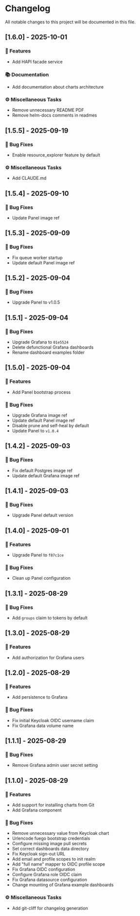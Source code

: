 # Changelog

All notable changes to this project will be documented in this file.

## [1.6.0] - 2025-10-01

### 🚀 Features

- Add HAPI facade service

### 📚 Documentation

- Add documentation about charts architecture

### ⚙️ Miscellaneous Tasks

- Remove unnecessary README PDF
- Remove helm-docs comments in readmes
## [1.5.5] - 2025-09-19

### 🐛 Bug Fixes

- Enable resource_explorer feature by default

### ⚙️ Miscellaneous Tasks

- Add CLAUDE.md
## [1.5.4] - 2025-09-10

### 🐛 Bug Fixes

- Update Panel image ref
## [1.5.3] - 2025-09-09

### 🐛 Bug Fixes

- Fix queue worker startup
- Update default Panel image ref
## [1.5.2] - 2025-09-04

### 🐛 Bug Fixes

- Upgrade Panel to v1.0.5
## [1.5.1] - 2025-09-04

### 🐛 Bug Fixes

- Upgrade Grafana to `01e5524`
- Delete defunctional Grafana dashboards
- Rename dashboard examples folder
## [1.5.0] - 2025-09-04

### 🚀 Features

- Add Panel bootstrap process

### 🐛 Bug Fixes

- Upgrade Grafana image ref
- Update default Panel image ref
- Disable prune and self-heal by default
- Update Panel to `v1.0.4`
## [1.4.2] - 2025-09-03

### 🐛 Bug Fixes

- Fix default Postgres image ref
- Update default Grafana image ref
## [1.4.1] - 2025-09-03

### 🐛 Bug Fixes

- Upgrade Panel default version
## [1.4.0] - 2025-09-01

### 🚀 Features

- Upgrade Panel to `f87c1ce`

### 🐛 Bug Fixes

- Clean up Panel configuration
## [1.3.1] - 2025-08-29

### 🐛 Bug Fixes

- Add `groups` claim to tokens by default
## [1.3.0] - 2025-08-29

### 🚀 Features

- Add authorization for Grafana users
## [1.2.0] - 2025-08-29

### 🚀 Features

- Add persistence to Grafana

### 🐛 Bug Fixes

- Fix initial Keycloak OIDC username claim
- Fix Grafana data volume name
## [1.1.1] - 2025-08-29

### 🐛 Bug Fixes

- Remove Grafana admin user secret setting
## [1.1.0] - 2025-08-29

### 🚀 Features

- Add support for installing charts from Git
- Add Grafana component

### 🐛 Bug Fixes

- Remove unnecessary value from Keycloak chart
- Urlencode fuego bootstrap credentials
- Configure missing image pull secrets
- Set correct dashboards data directory
- Fix Keycloak sign-out URL
- Add email and profile scopes to init realm
- Add "full name" mapper to OIDC profile scope
- Fix Grafana OIDC configuration
- Configure Grafana role OIDC claim
- Fix Grafana datasource configuration
- Change mounting of Grafana example dashboards

### ⚙️ Miscellaneous Tasks

- Add git-cliff for changelog generation
